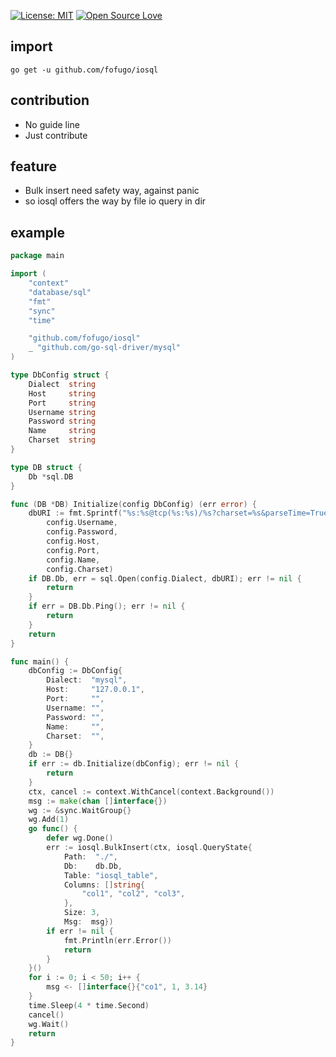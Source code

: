 [![License: MIT](https://img.shields.io/badge/License-MIT-green.svg)](https://opensource.org/licenses/MIT)
[![Open Source Love](https://badges.frapsoft.com/os/v1/open-source.svg?v=103)](https://github.com/ellerbrock/open-source-badges/)
<h2>import</h2>

```
go get -u github.com/fofugo/iosql
```

<h2>contribution</h2>
<ul>
  <li>No guide line</li>
  <li>Just contribute</li>
</ul>

<h2>feature</h2>
<ul>
  <li>Bulk insert need safety way, against panic</li>
  <li>so iosql offers the way by file io query in dir</li>
</ul>

<h2>example</h2>

```go
package main

import (
	"context"
	"database/sql"
	"fmt"
	"sync"
	"time"

	"github.com/fofugo/iosql"
	_ "github.com/go-sql-driver/mysql"
)

type DbConfig struct {
	Dialect  string
	Host     string
	Port     string
	Username string
	Password string
	Name     string
	Charset  string
}

type DB struct {
	Db *sql.DB
}

func (DB *DB) Initialize(config DbConfig) (err error) {
	dbURI := fmt.Sprintf("%s:%s@tcp(%s:%s)/%s?charset=%s&parseTime=True",
		config.Username,
		config.Password,
		config.Host,
		config.Port,
		config.Name,
		config.Charset)
	if DB.Db, err = sql.Open(config.Dialect, dbURI); err != nil {
		return
	}
	if err = DB.Db.Ping(); err != nil {
		return
	}
	return
}

func main() {
	dbConfig := DbConfig{
		Dialect:  "mysql",
		Host:     "127.0.0.1",
		Port:     "",
		Username: "",
		Password: "",
		Name:     "",
		Charset:  "",
	}
	db := DB{}
	if err := db.Initialize(dbConfig); err != nil {
		return
	}
	ctx, cancel := context.WithCancel(context.Background())
	msg := make(chan []interface{})
	wg := &sync.WaitGroup{}
	wg.Add(1)
	go func() {
		defer wg.Done()
		err := iosql.BulkInsert(ctx, iosql.QueryState{
			Path:  "./",
			Db:    db.Db,
			Table: "iosql_table",
			Columns: []string{
				"col1", "col2", "col3",
			},
			Size: 3,
			Msg:  msg})
		if err != nil {
			fmt.Println(err.Error())
			return
		}
	}()
	for i := 0; i < 50; i++ {
		msg <- []interface{}{"co1", 1, 3.14}
	}
	time.Sleep(4 * time.Second)
	cancel()
	wg.Wait()
	return
}

```
